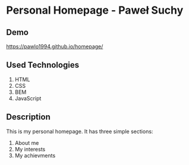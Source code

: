 # Personal Homepage - Paweł Suchy
## Demo
https://pawlo1994.github.io/homepage/
## Used Technologies
1. HTML
2. CSS
3. BEM
4. JavaScript
## Description
This is my personal homepage.
It has three simple sections:
1. About me
2. My interests
3. My achievments